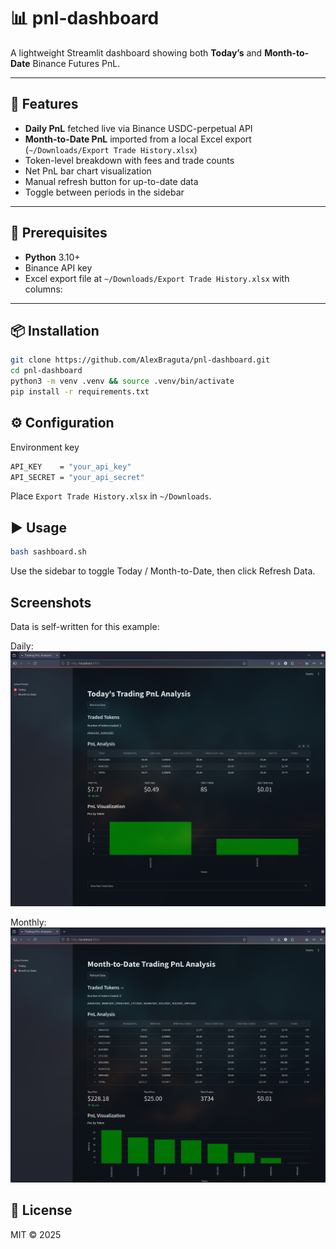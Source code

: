 # 📊  pnl-dashboard

A lightweight Streamlit dashboard showing both **Today’s** and **Month-to-Date** Binance Futures PnL.

---

## 🚀 Features

- **Daily PnL** fetched live via Binance USDC-perpetual API  
- **Month-to-Date PnL** imported from a local Excel export (`~/Downloads/Export Trade History.xlsx`)  
- Token-level breakdown with fees and trade counts  
- Net PnL bar chart visualization  
- Manual refresh button for up-to-date data  
- Toggle between periods in the sidebar  

---
## 🔧 Prerequisites

- **Python** 3.10+  
- Binance API key
- Excel export file at `~/Downloads/Export Trade History.xlsx` with columns: 

---
## 📦 Installation

``` bash
git clone https://github.com/AlexBraguta/pnl-dashboard.git
cd pnl-dashboard
python3 -m venv .venv && source .venv/bin/activate
pip install -r requirements.txt
```

## ⚙️ Configuration

Environment key

``` bash
API_KEY    = "your_api_key"
API_SECRET = "your_api_secret"
```

Place `Export Trade History.xlsx` in `~/Downloads`.

## ▶️ Usage

``` bash
bash sashboard.sh
```

Use the sidebar to toggle Today / Month-to-Date, then click Refresh Data.

## Screenshots
Data is self-written for this example:

Daily:
![daily](img/daily.png)

Monthly:
![monthly](img/monthly.png)
## 📄 License
MIT © 2025
